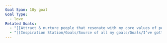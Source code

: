 ```yaml
---
Goal Span: 10y goal
Goal Type:
  - love
Related Goals:
  - "[[Attract & nurture people that resonate with my core values of personal growth, high-value-creativity & depth of connection]]"
  - "[[Inspiration Station/Goals/Source of all my goals/Goals/I’ve gotten the art of “gathering” down - no matter where i am, I can get a group of people together for dinner on a thursday night\\|I’ve gotten the art of “gathering” down - no matter where i am, I can get a group of people together for dinner on a thursday night]]"
---
```

